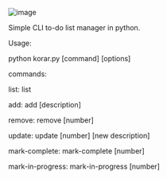 ![image](https://github.com/user-attachments/assets/27991183-b874-4a9a-bf69-c9a483f5817f)



Simple CLI to-do list manager in python. 


Usage: 

python korar.py [command] [options]

commands: 

list: 
list

add: 
add [description]

remove:
remove [number]

update:
update [number] [new description]

mark-complete:
mark-complete [number]

mark-in-progress:
mark-in-progress [number]



